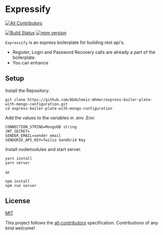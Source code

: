 # Expressify

<!-- ALL-CONTRIBUTORS-BADGE:START - Do not remove or modify this section -->
[![All Contributors](https://img.shields.io/badge/all_contributors-1-orange.svg?style=flat-square)](#contributors-)
<!-- ALL-CONTRIBUTORS-BADGE:END -->

[![Build Status](https://travis-ci.org/onurzorluer/react-image-file-resizer.svg?branch=master)](https://travis-ci.org/onurzorluer/react-image-file-resizer.svg?branch=master) [![npm version](https://badge.fury.io/js/react-image-file-resizer.svg)](https://badge.fury.io/js/react-image-file-resizer)

`Expressify` is an express boilerplate for building rest api's.

- Register, Login and Password Recovery calls are already a part of the boilerplate.
- You can enhance

## Setup

Install the Repository:

```
git clone https://github.com/Abdulmoiz-Ahmer/express-boiler-plate-with-mongo-configuration.git
cd express-boiler-plate-with-mongo-configuration
```

Add the values to the variables in .env .Env:

```
CONNECTION_STRING=MongoDB string
JWT_SECRET=
SENDER_EMAIL=sender email
SENDGRID_API_KEY=Twilio SendGrid Key
```
Install nodemodules and start server.

```
yarn install
yarn server
```
or

```
npm install
npm run server
```

## License

[MIT](https://opensource.org/licenses/mit-license.html)


<!-- ALL-CONTRIBUTORS-LIST:END -->

This project follows the [all-contributors](https://github.com/all-contributors/all-contributors) specification. Contributions of any kind welcome!
